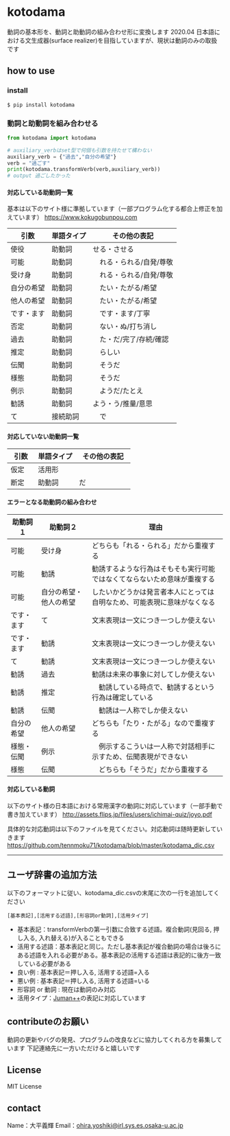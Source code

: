 # kotodama
動詞の基本形を、動詞と助動詞の組み合わせ形に変換します
2020.04 日本語における文生成器(surface realizer)を目指していますが、現状は動詞のみの取扱です

## how to use
### install
```
$ pip install kotodama
```

### 動詞と助動詞を組み合わせる
```python:sample.py
from kotodama import kotodama

# auxiliary_verbはset型で何個も引数を持たせて構わない
auxiliary_verb = {"過去","自分の希望"}
verb = "過ごす"
print(kotodama.transformVerb(verb,auxiliary_verb))
# output 過ごしたかった
```
#### 対応している助動詞一覧
基本は以下のサイト様に準拠しています（一部プログラム化する都合上修正を加えています）
https://www.kokugobunpou.com

|  引数 |  単語タイプ | その他の表記　
| ---- | ---- | ---- |
|  使役  |  助動詞  | せる・させる
|  可能  |  助動詞  |　れる・られる/自発/尊敬
|  受け身  |  助動詞  |　れる・られる/自発/尊敬
|  自分の希望  |  助動詞  |　たい・たがる/希望
|  他人の希望  |  助動詞  |　たい・たがる/希望
|  です・ます  |  助動詞  |　です・ます/丁寧
|  否定  |  助動詞  |　ない・ぬ/打ち消し
|  過去  |  助動詞  |　た・だ/完了/存続/確認
|  推定  |  助動詞  |　らしい
|  伝聞  |  助動詞  |　そうだ
|  様態  |  助動詞  |　そうだ
|  例示  |  助動詞  |　ようだ/たとえ
|  勧誘  |  助動詞  |  よう・う/推量/意思
|  て  |  接続助詞  |　で

#### 対応していない助動詞一覧
|  引数 |  単語タイプ | その他の表記　
| ---- | ---- | ---- |
| 仮定  | 活用形| 
| 断定　| 助動詞| だ

#### エラーとなる助動詞の組み合わせ
| 助動詞１ | 助動詞２ | 理由　
| ---- | ---- | ---- |
| 可能 | 受け身 | どちらも「れる・られる」だから重複する
| 可能| 勧誘| 勧誘するような行為はそもそも実行可能ではなくてならないため意味が重複する
| 可能| 自分の希望・他人の希望 | したいかどうかは発言者本人にとっては自明なため、可能表現に意味がなくなる
| です・ます|て|文末表現は一文につき一つしか使えない
| です・ます| 勧誘| 文末表現は一文につき一つしか使えない
| て| 勧誘| 文末表現は一文につき一つしか使えない
| 勧誘| 過去| 勧誘は未来の事象に対してしか使えない
| 勧誘| 推定|　勧誘している時点で、勧誘するという行為は確定している
| 勧誘| 伝聞|　勧誘は一人称でしか使えない
| 自分の希望| 他人の希望| どちらも「たり・たがる」なので重複する
| 様態・伝聞| 例示|　例示するこういは一人称で対話相手に示すため、伝聞表現ができない
| 様態| 伝聞|　どちらも「そうだ」だから重複する

####  対応している動詞
以下のサイト様の日本語における常用漢字の動詞に対応しています（一部手動で書き加えています）
http://assets.flips.jp/files/users/ichimai-quiz/joyo.pdf

具体的な対応動詞は以下のファイルを見てください。対応動詞は随時更新していきます
https://github.com/tennmoku71/kotodama/blob/master/kotodama_dic.csv

--------------------------------------
## ユーザ辞書の追加方法

以下のフォーマットに従い、kotodama_dic.csvの末尾に次の一行を追加してください

```
[基本表記],[活用する述語],[形容詞or動詞],[活用タイプ]
```
- 基本表記：transformVerbの第一引数に合致する述語。複合動詞(見回る, 押し入る, 入れ替える)が入ることもできる
- 活用する述語：基本表記と同じ。ただし基本表記が複合動詞の場合は後ろにある述語を入れる必要がある。基本表記の活用する述語は表記的に後方一致している必要がある
 - 良い例 : 基本表記＝押し入る, 活用する述語=入る
 - 悪い例 : 基本表記＝押し入る, 活用する述語=いる 
- 形容詞 or 動詞 : 現在は動詞のみ対応
- 活用タイプ：[Juman++](http://nlp.ist.i.kyoto-u.ac.jp/index.php?JUMAN++)の表記に対応しています

## contributeのお願い
動詞の更新やバグの発見、プログラムの改良などに協力してくれる方を募集しています
下記連絡先に一方いただけると嬉しいです

## License
MIT License


## contact
Name：大平義輝
Email：ohira.yoshiki@irl.sys.es.osaka-u.ac.jp
